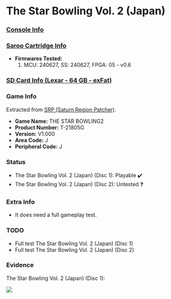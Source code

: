 # The Star Bowling Vol. 2 (Japan)

### [Console Info](../../../../../Info/Consoles/VA13/README.md)

### [Saroo Cartridge Info](../../../../../Info/Cartridges/GuangzhouSanStarOnlineShop/1.6/README.md)

- <b>Firmwares Tested:</b>
  1. MCU: 240627, SS: 240627, FPGA: 05 - v0.6

### [SD Card Info (Lexar - 64 GB - exFat)](../../../../../Info/SdCards/Lexar/64GB/exfat/README.md)

### Game Info

Extracted from [SRP (Saturn Region Patcher)](https://segaxtreme.net/resources/saturn-region-patcher.81/download).

- <b>Game Name:</b> THE STAR BOWLING2
- <b>Product Number:</b> T-21805G
- <b>Version:</b> V1.000
- <b>Area Code:</b> J
- <b>Peripheral Code:</b> J

### Status

- The Star Bowling Vol. 2 (Japan) (Disc 1): Playable :heavy_check_mark:
- The Star Bowling Vol. 2 (Japan) (Disc 2): Untested :question:

### Extra Info

- It does need a full gameplay test.

### TODO

- Full test The Star Bowling Vol. 2 (Japan) (Disc 1)
- Full test The Star Bowling Vol. 2 (Japan) (Disc 2)

### Evidence

The Star Bowling Vol. 2 (Japan) (Disc 1):

[![](https://img.youtube.com/vi/zBtEu1u3WYE/0.jpg)](https://www.youtube.com/watch?v=zBtEu1u3WYE)
